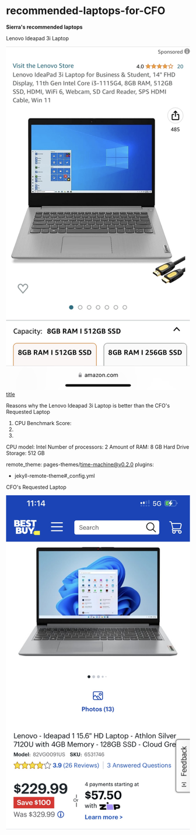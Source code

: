 # recommended-laptops-for-CFO

**Sierra's recommended laptops** 

Lenovo Ideapad 3i Laptop

![alt text](Computer.JPG)
[title](https://www.amazon.com/Lenovo-IdeaPad-Business-Student-i3-1115G4/dp/B0BSR6N4WY/ref=sr_1_2_sspa?crid=31ZBEMBLDQUC1&keywords=lenovo%2Blaptop&qid=1689560155&refinements=p_n_feature_thirty-three_browse-bin%3A23720419011&rnid=23720416011&s=pc&sprefix=lenovo%2B%2Caps%2C196&sr=1-2-spons&sp_csd=d2lkZ2V0TmFtZT1zcF9hdGY&th=1)

Reasons why the Lenovo Ideapad 3i Laptop is better than the CFO's Requested Laptop
1. CPU Benchmark Score: 
2.
3.

CPU model: Intel
Number of processors: 2
Amount of RAM: 8 GB
Hard Drive Storage: 512 GB


remote_theme: pages-themes/time-machine@v0.2.0
plugins:
- jekyll-remote-theme#_config.yml

CFO's Requested Laptop

![alt text](BestBuy.JPG)

